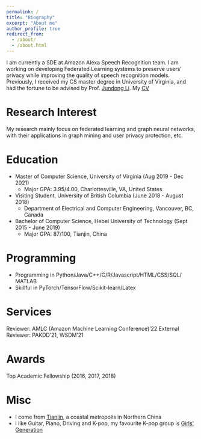 ```yaml
---
permalink: /
title: "Biography"
excerpt: "About me"
author_profile: true
redirect_from: 
  - /about/
  - /about.html
---
```

I am currently a SDE at Amazon Alexa Speech Recognition team. I am working on developing Federated Learning systems to preserve users' privacy while improving the quality of speech recognition models.
Previously, I received my CS master degree in University of Virginia, and had the fortune to be advised by Prof. [Jundong Li](http://www.ece.virginia.edu/~jl6qk/). My [CV](https://tttae.github.io/zheng_huang_cv.pdf)


Research Interest
===
My research mainly focus on federated learning and graph neural networks, with their applications in graph mining and user privacy protection, etc.

Education
===
* Master of Computer Science, University of Virginia (Aug 2019 - Dec 2021)
  * Major GPA: 3.95/4.00, Charlottesville, VA, United States
* Visiting Student, University of British Columbia (June 2018 - August 2018)
  * Department of Electrical and Computer Engineering, Vancouver, BC, Canada 
* Bachelor of Computer Science, Hebei University of Technology (Sept 2015 - June 2019)
  * Major GPA: 87/100, Tianjin, China
 
 
Programming
===
* Programming in Python/Java/C++/C/R/Javascript/HTML/CSS/SQL/ MATLAB
* Skillful in PyTorch/TensorFlow/Scikit-learn/Latex   

Services
===
Reviewer: AMLC (Amazon Machine Learning Conference)’22
External Reviewer: PAKDD’21, WSDM’21

Awards
===
Top Academic Fellowship (2016, 2017, 2018)

Misc
===
* I come from [Tianjin](https://en.wikipedia.org/wiki/Tianjin), a coastal metropolis in Northern China
* I like Guitar, Piano, Driving and K-pop, my favourite K-pop group is [Girls' Generation](https://en.wikipedia.org/wiki/Girls%27_Generation)

<body> 
 <div align="left">

<script type='text/javascript' id='clustrmaps' src='//cdn.clustrmaps.com/map_v2.js?cl=ffffff&w=500&t=n&d=i_vS7yVc7igJx0i6aeUshfneF7fgbXZA48Cf6bC_Jn8&co=2d78ad&ct=ffffff&cmo=3acc3a&cmn=ff5353'></script>
   </div>
</body>


